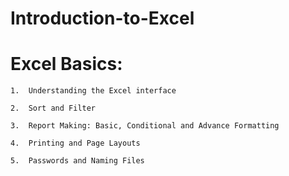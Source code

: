 # Introduction-to-Excel

# Excel Basics:

    1.	Understanding the Excel interface
    
    2.	Sort and Filter
    
    3.	Report Making: Basic, Conditional and Advance Formatting
    
    4.	Printing and Page Layouts
    
    5.	Passwords and Naming Files
